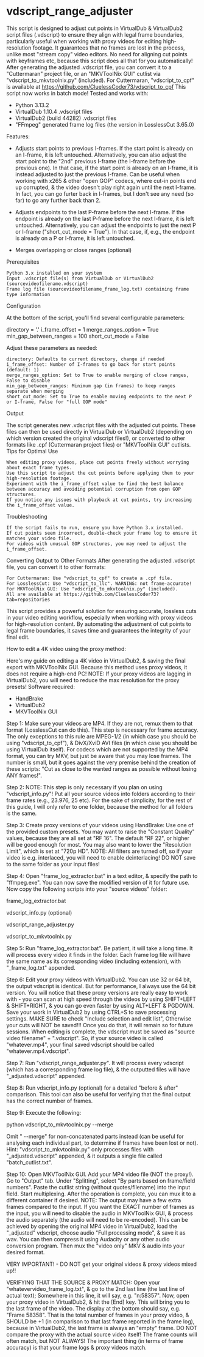 # vdscript_range_adjuster
This script is designed to adjust cut points in VirtualDub & VirtualDub2 script files (.vdscript) to ensure they align with legal frame boundaries, particularly useful when working with proxy videos for editing high-resolution footage. It guarantees that no frames are lost in the process, unlike most "stream copy" video editors. No need for aligning cut points with keyframes etc, because this script does all that for you automatically! After generating the adjusted .vdscript file, you can convert it to a "Cuttermaran" project file, or an "MKVToolNix GUI" cutlist via "vdscript_to_mkvtoolnix.py" (included). For Cuttermaran, "vdscript_to_cpf" is available at https://github.com/CluelessCoder73/vdscript_to_cpf
This script now works in batch mode!
 Tested and works with:
 - Python 3.13.2
 - VirtualDub 1.10.4 .vdscript files
 - VirtualDub2 (build 44282) .vdscript files
 - "FFmpeg" generated frame log files (the version in LosslessCut 3.65.0)

Features:

 - Adjusts start points to previous I-frames. If the start point is already on an I-frame, it is left untouched. 
    Alternatively, you can also adjust the start point to the "2nd" previous I-frame (the I-frame before the previous one). In that case, if the start point is already on an I-frame, it is instead adjusted to just the previous I-frame. Can be useful when working with x265 & other "open GOP" codecs, where cut-in points end up corrupted, & the video doesn't play right again until the next I-frame.
    In fact, you can go furter back in I-frames, but I don't see any need (so far) to go any further back than 2.

 - Adjusts endpoints to the last P-frame before the next I-frame. If the endpoint is already on the last P-frame before the next I-frame, it is left untouched.
    Alternatively, you can adjust the endpoints to just the next P or I-frame ("short_cut_mode = True"). In that case, if, e.g., the endpoint is already on a P or I-frame, it is left untouched.
    
 - Merges overlapping or close ranges (optional)

Prerequisites

    Python 3.x installed on your system
    Input .vdscript file(s) from VirtualDub or VirtualDub2 (sourcevideofilename.vdscript)
    Frame log file (sourcevideofilename_frame_log.txt) containing frame type information

Configuration

At the bottom of the script, you'll find several configurable parameters:

directory = '.'
i_frame_offset = 1
merge_ranges_option = True
min_gap_between_ranges = 100
short_cut_mode = False

Adjust these parameters as needed:

    directory: Defaults to current directory, change if needed
    i_frame_offset: Number of I-frames to go back for start points (default: 1)
    merge_ranges_option: Set to True to enable merging of close ranges, False to disable
    min_gap_between_ranges: Minimum gap (in frames) to keep ranges separate when merging
    short_cut_mode: Set to True to enable moving endpoints to the next P or I-frame, False for "full GOP mode"

Output

The script generates new .vdscript files with the adjusted cut points. These files can then be used directly in VirtualDub or VirtualDub2 (depending on which version created the original vdscript files!), or converted to other formats like .cpf (Cuttermaran project files) or "MKVToolNix GUI" cutlists.
Tips for Optimal Use

    When editing proxy videos, place cut points freely without worrying about exact frame types.
    Use this script to adjust the cut points before applying them to your high-resolution footage.
    Experiment with the i_frame_offset value to find the best balance between accuracy and avoiding potential corruption from open GOP structures.
    If you notice any issues with playback at cut points, try increasing the i_frame_offset value.

Troubleshooting

    If the script fails to run, ensure you have Python 3.x installed.
    If cut points seem incorrect, double-check your frame log to ensure it matches your video file.
    For videos with unusual GOP structures, you may need to adjust the i_frame_offset.

Converting Output to Other Formats
After generating the adjusted .vdscript file, you can convert it to other formats:

    For Cuttermaran: Use "vdscript_to_cpf" to create a .cpf file.
    For LosslessCut: Use "vdscript_to_llc". WARNING: not frame-accurate!
    For MKVToolNix GUI: Use "vdscript_to_mkvtoolnix.py" (included).
    All are available at https://github.com/CluelessCoder73?tab=repositories

This script provides a powerful solution for ensuring accurate, lossless cuts in your video editing workflow, especially when working with proxy videos for high-resolution content. By automating the adjustment of cut points to legal frame boundaries, it saves time and guarantees the integrity of your final edit.

How to edit a 4K video using the proxy method:

Here's my guide on editing a 4K video in VirtualDub2, & saving the final export with MKVToolNix GUI. Because this method uses proxy videos, it does not require a high-end PC! NOTE: If your proxy videos are lagging in VirtualDub2, you will need to reduce the max resolution for the proxy presets!
 Software required:
 - HandBrake
 - VirtualDub2
 - MKVToolNix GUI

Step 1:
Make sure your videos are MP4. If they are not, remux them to that format (LosslessCut can do this). This step is necessary for frame accuracy. The only exceptions to this rule are MPEG-1/2 (in which case you should be using "vdscript_to_cpf"), & DivX/XviD AVI files (in which case you should be using VirtualDub itself). For codecs which are not supported by the MP4 format, you can try MKV, but just be aware that you may lose frames. The number is small, but it goes against the very premise behind the creation of these scripts: "Cut as close to the wanted ranges as possible without losing ANY frames!".

Step 2:
NOTE: This step is only necessary if you plan on using "vdscript_info.py"!
Put all your source videos into folders according to their frame rates (e.g., 23.976, 25 etc). For the sake of simplicity, for the rest of this guide, I will only refer to one folder, because the method for all folders is the same.

Step 3:
Create proxy versions of your videos using HandBrake: Use one of the provided custom presets. You may want to raise the "Constant Quality" values, because they are all set at "RF 16". The default "RF 22", or higher will be good enough for most. You may also want to lower the "Resolution Limit", which is set at "720p HD". NOTE: All filters are turned off, so if your video is e.g. interlaced, you will need to enable deinterlacing! DO NOT save to the same folder as your input files!

Step 4:
Open "frame_log_extractor.bat" in a text editor, & specify the path to "ffmpeg.exe". You can now save the modified version of it for future use. Now copy the following scripts into your "source videos" folder:

frame_log_extractor.bat

vdscript_info.py (optional)

vdscript_range_adjuster.py

vdscript_to_mkvtoolnix.py

Step 5:
Run "frame_log_extractor.bat". Be patient, it will take a long time. It will process every video it finds in the folder. Each frame log file will have the same name as its corresponding video (including extension), with "_frame_log.txt" appended.

Step 6:
Edit your proxy videos with VirtualDub2. You can use 32 or 64 bit, the output vdscript is identical. But for performance, I always use the 64 bit version. You will notice that these proxy versions are really easy to work with - you can scan at high speed through the videos by using SHIFT+LEFT & SHIFT+RIGHT, & you can go even faster by using ALT+LEFT & PGDOWN. Save your work in VirtualDub2 by using CTRL+S to save processing settings. MAKE SURE to check "Include selection and edit list", Otherwise your cuts will NOT be saved!!! Once you do that, it will remain so for future sessions. When editing is complete, the vdscript must be saved as "source video filename" + ".vdscript". So, if your source video is called "whatever.mp4", your final saved vdscript should be called "whatever.mp4.vdscript".

Step 7:
Run "vdscript_range_adjuster.py". It will process every vdscript (which has a corresponding frame log file), & the outputted files will have "_adjusted.vdscript" appended.

Step 8:
Run vdscript_info.py (optional) for a detailed "before & after" comparison. This tool can also be useful for verifying that the final output has the correct number of frames.

Step 9:
Execute the following:

python vdscript_to_mkvtoolnix.py --merge

Omit " --merge" for non-concatenated parts instead (can be useful for analysing each individual part, to determine if frames have been lost or not). Hint: "vdscript_to_mkvtoolnix.py" only processes files with "_adjusted.vdscript" appended, & it outputs a single file called "batch_cutlist.txt".

Step 10:
Open MKVToolNix GUI. Add your MP4 video file (NOT the proxy!). Go to "Output" tab. Under "Splitting", select "By parts based on frame/field numbers". Paste the cutlist string (without quotes/filename) into the input field. Start multiplexing. After the operation is complete, you can mux it to a different container if desired. NOTE: The output may have a few extra frames compared to the input. If you want the EXACT number of frames as the input, you will need to disable the audio in MKVToolNix GUI, & process the audio separately (the audio will need to be re-encoded). This can be achieved by opening the original MP4 video in VirtualDub2, load the "_adjusted" vdscript, choose audio "Full processing mode", & save it as wav. You can then compress it using Audacity or any other audio conversion program. Then mux the "video only" MKV & audio into your desired format.

VERY IMPORTANT! - DO NOT get your original videos & proxy videos mixed up!!

VERIFYING THAT THE SOURCE & PROXY MATCH:
Open your "whatevervideo_frame_log.txt", & go to the 2nd last line (the last line of actual text); Somewhere in this line, it will say, e.g. "n:58357".
Now, open your proxy video in VirtualDub2, & hit the [End] key. This will bring you to the last frame of the video. The display at the bottom should say, e.g. "Frame 58358". That is the total number of frames in your proxy video, & SHOULD be +1 (in comparison to that last frame reported in the frame log), because in VirtualDub2, the last frame is always an "empty" frame.
DO NOT compare the proxy with the actual source video itself! The frame counts will often match, but NOT ALWAYS! The important thing (in terms of frame accuracy) is that your frame logs & proxy videos match.